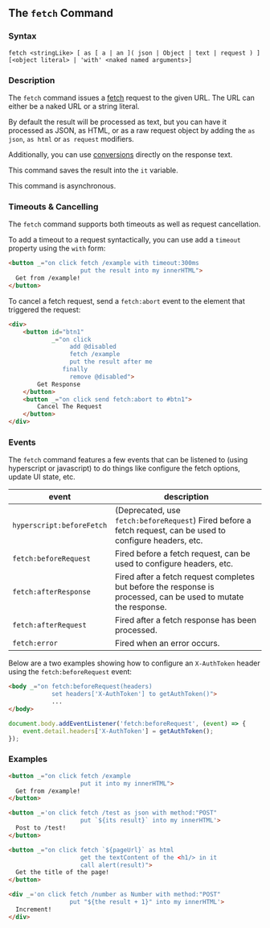 
## The `fetch` Command

### Syntax

```ebnf
fetch <stringLike> [ as [ a | an ]( json | Object | text | request ) ] [<object literal> | 'with' <naked named arguments>]
```

### Description

The `fetch` command issues a [fetch](https://developer.mozilla.org/en-US/docs/Web/API/Fetch_API/Using_Fetch) request to the
given URL. The URL can either be a naked URL or a string literal.

By default the result will be processed as text, but you can have it processed
as JSON, as HTML, or as a raw request object by adding the `as json`, `as html`
or `as request` modifiers.

Additionally, you can use [conversions](/expressions/as) directly on the
response text.

This command saves the result into the `it` variable.

This command is asynchronous.

### Timeouts & Cancelling

The `fetch` command supports both timeouts as well as request cancellation.

To add a timeout to a request syntactically, you can use add a `timeout` property using the `with` form:

```html
<button _="on click fetch /example with timeout:300ms
                    put the result into my innerHTML">
  Get from /example!
</button>
```

To cancel a fetch request, send a `fetch:abort` event to the element that triggered the request:

```html
<div>
    <button id="btn1"
            _="on click
                 add @disabled
                 fetch /example
                 put the result after me
               finally
                 remove @disabled">
        Get Response
    </button>
    <button _="on click send fetch:abort to #btn1">
        Cancel The Request
    </button>
</div>
```

### Events

The `fetch` command features a few events that can be listened to (using hyperscript or javascript) to do things
like configure the fetch options, update UI state, etc.

|  event | description
|-------|-------------
|`hyperscript:beforeFetch`| (Deprecated, use `fetch:beforeRequest`) Fired before a fetch request, can be used to configure headers, etc.
|`fetch:beforeRequest`| Fired before a fetch request, can be used to configure headers, etc.
|`fetch:afterResponse`| Fired after a fetch request completes but before the response is processed, can be used to mutate the response.
|`fetch:afterRequest`| Fired after a fetch response has been processed.
|`fetch:error`| Fired when an error occurs.

Below are a two examples showing how to configure an `X-AuthToken` header using the `fetch:beforeRequest` event:

```html
<body _="on fetch:beforeRequest(headers)
            set headers['X-AuthToken'] to getAuthToken()">
            ...
</body>
```

```javascript
document.body.addEventListener('fetch:beforeRequest', (event) => {
    event.detail.headers['X-AuthToken'] = getAuthToken();
});
```

### Examples

```html
<button _="on click fetch /example
                    put it into my innerHTML">
  Get from /example!
</button>

<button _='on click fetch /test as json with method:"POST"
                    put `${its result}` into my innerHTML'>
  Post to /test!
</button>

<button _="on click fetch `${pageUrl}` as html
                    get the textContent of the <h1/> in it
                    call alert(result)">
  Get the title of the page!
</button>

<div _='on click fetch /number as Number with method:"POST"
                 put "${the result + 1}" into my innerHTML'>
  Increment!
</div>
```
